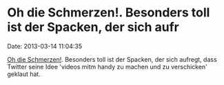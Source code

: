 Oh die Schmerzen!. Besonders toll ist der Spacken, der sich aufr
================================================================

Date: 2013-03-14 11:04:35

[Oh die
Schmerzen!](http://www.spiegel.de/netzwelt/web/deutsche-start-up-gruender-a-888687.html).
Besonders toll ist der Spacken, der sich aufregt, dass Twitter seine
Idee \'videos mitm handy zu machen und zu verschicken\' geklaut hat.
